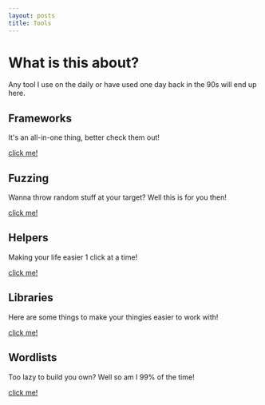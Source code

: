 ```yaml
---
layout: posts
title: Tools
---
```


# What is this about?
Any tool I use on the daily or have used one day back in the 90s will end up here.

## Frameworks
It's an all-in-one thing, better check them out!

[click me!](./Frameworks/)


## Fuzzing
Wanna throw random stuff at your target? Well this is for you then!

[click me!](./Fuzz/)


## Helpers
Making your life easier 1 click at a time!

[click me!](./Helpers/)


## Libraries
Here are some things to make your thingies easier to work with!

[click me!](./Libraries/)


## Wordlists
Too lazy to build you own? Well so am I 99% of the time!

[click me!](./Wordlist/)

